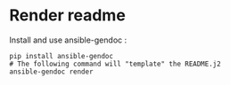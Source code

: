 # Render readme 

Install and use ansible-gendoc :
```
pip install ansible-gendoc
# The following command will "template" the README.j2
ansible-gendoc render
```